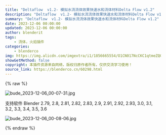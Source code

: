 ```yaml
---
title: "Deltaflow  v1.2- 模拟水流流体效果快速水和流体材料Delta Flow v1.2"
description: "Deltaflow  v1.2- 模拟水流流体效果快速水和流体材料Delta Flow v1.2"
summary: "Deltaflow  v1.2- 模拟水流流体效果快速水和流体材料Delta Flow v1.2"
date: 2023-12-06 00:00:00
updated: 2023-12-06 00:00:00
author: blenderit
tags: 
    - 流体，火焰插件
categories:
    - blenderco
img: https://img.alicdn.com/imgextra/i1/1856665554/O1CN017NcCKC1qtmeZQOsKf_!!1856665554.jpg
showGetMethod: false
copyright: 本插件资源来自网络，版权归原作者所有，仅供交流学习使用！
source_link: https://blenderco.cn/60298.html
---
```


{% raw %}
<p><img class="aligncenter" src="https://img.alicdn.com/imgextra/i1/1856665554/O1CN017NcCKC1qtmeZQOsKf_!!1856665554.jpg" alt="bude_2023-12-06_00-07-31.jpg"></p><p>支持软件 Blender 2.79, 2.8, 2.81, 2.82, 2.83, 2.9, 2.91, 2.92, 2.93, 3.0, 3.1, 3.2, 3.3, 3.4, 3.5, 3.6</p><p><img class="aligncenter" src="https://img.alicdn.com/imgextra/i4/1856665554/O1CN01Ywd0AZ1qtmeg4Hpaz_!!1856665554.jpg" alt="bude_2023-12-06_00-08-06.jpg"></p>
<div style="display: none">blenderco</div>
{% endraw %}